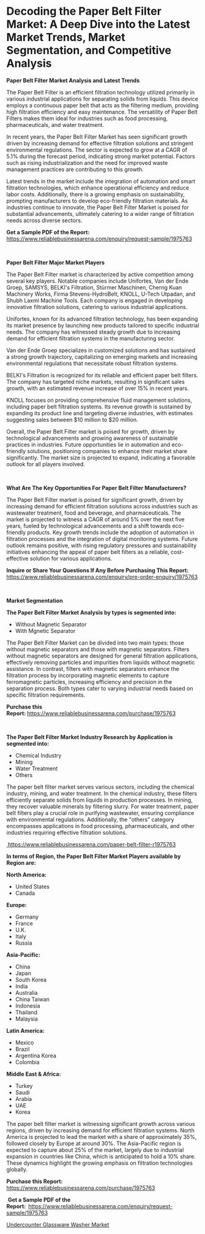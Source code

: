 <p><h1>Decoding the Paper Belt Filter Market: A Deep Dive into the Latest Market Trends, Market Segmentation, and Competitive Analysis</h1></p><p><strong>Paper Belt Filter Market Analysis and Latest Trends</strong></p>
<p><p>The Paper Belt Filter is an efficient filtration technology utilized primarily in various industrial applications for separating solids from liquids. This device employs a continuous paper belt that acts as the filtering medium, providing high filtration efficiency and easy maintenance. The versatility of Paper Belt Filters makes them ideal for industries such as food processing, pharmaceuticals, and water treatment.</p><p>In recent years, the Paper Belt Filter Market has seen significant growth driven by increasing demand for effective filtration solutions and stringent environmental regulations. The sector is expected to grow at a CAGR of 5.1% during the forecast period, indicating strong market potential. Factors such as rising industrialization and the need for improved waste management practices are contributing to this growth.</p><p>Latest trends in the market include the integration of automation and smart filtration technologies, which enhance operational efficiency and reduce labor costs. Additionally, there is a growing emphasis on sustainability, prompting manufacturers to develop eco-friendly filtration materials. As industries continue to innovate, the Paper Belt Filter Market is poised for substantial advancements, ultimately catering to a wider range of filtration needs across diverse sectors.</p></p>
<p><strong>Get a Sample PDF of the Report:&nbsp;</strong> <a href="https://www.reliablebusinessarena.com/enquiry/request-sample/1975763?utm_campaign=1990&utm_medium=2&utm_source=Github&utm_content=ia&utm_term=20022025&utm_id=paper-belt-filter">https://www.reliablebusinessarena.com/enquiry/request-sample/1975763</a></p>
<p>&nbsp;</p>
<p><strong>Paper Belt Filter Major Market Players</strong></p>
<p><p>The Paper Belt Filter market is characterized by active competition among several key players. Notable companies include Unifortes, Van der Ende Groep, SAMSYS, BELKI's Filtration, Stürmer Maschinen, Cherng Kuan Machinery Works, Firma Stevens-HydroBelt, KNOLL, U-Tech Utpadan, and Shubh Laxmi Machine Tools. Each company is engaged in developing innovative filtration solutions, catering to various industrial applications.</p><p>Unifortes, known for its advanced filtration technology, has been expanding its market presence by launching new products tailored to specific industrial needs. The company has witnessed steady growth due to increasing demand for efficient filtration systems in the manufacturing sector.</p><p>Van der Ende Groep specializes in customized solutions and has sustained a strong growth trajectory, capitalizing on emerging markets and increasing environmental regulations that necessitate robust filtration systems.</p><p>BELKI's Filtration is recognized for its reliable and efficient paper belt filters. The company has targeted niche markets, resulting in significant sales growth, with an estimated revenue increase of over 15% in recent years.</p><p>KNOLL focuses on providing comprehensive fluid management solutions, including paper belt filtration systems. Its revenue growth is sustained by expanding its product line and targeting diverse industries, with estimates suggesting sales between $10 million to $20 million.</p><p>Overall, the Paper Belt Filter market is poised for growth, driven by technological advancements and growing awareness of sustainable practices in industries. Future opportunities lie in automation and eco-friendly solutions, positioning companies to enhance their market share significantly. The market size is projected to expand, indicating a favorable outlook for all players involved.</p></p>
<p>&nbsp;</p>
<p><strong>What Are The Key Opportunities For Paper Belt Filter Manufacturers?</strong></p>
<p><p>The Paper Belt Filter market is poised for significant growth, driven by increasing demand for efficient filtration solutions across industries such as wastewater treatment, food and beverage, and pharmaceuticals. The market is projected to witness a CAGR of around 5% over the next five years, fueled by technological advancements and a shift towards eco-friendly products. Key growth trends include the adoption of automation in filtration processes and the integration of digital monitoring systems. Future outlook remains positive, with rising regulatory pressures and sustainability initiatives enhancing the appeal of paper belt filters as a reliable, cost-effective solution for various applications.</p></p>
<p><strong>Inquire or Share Your Questions If Any Before Purchasing This Report:</strong> <a href="https://www.reliablebusinessarena.com/enquiry/pre-order-enquiry/1975763?utm_campaign=1990&utm_medium=2&utm_source=Github&utm_content=ia&utm_term=20022025&utm_id=paper-belt-filter">https://www.reliablebusinessarena.com/enquiry/pre-order-enquiry/1975763</a></p>
<p>&nbsp;</p>
<p><strong>Market Segmentation</strong></p>
<p><strong>The Paper Belt Filter Market Analysis by types is segmented into:</strong></p>
<p><ul><li>Without Magnetic Separator</li><li>With Mgnetic Separator</li></ul></p>
<p><p>The Paper Belt Filter Market can be divided into two main types: those without magnetic separators and those with magnetic separators. Filters without magnetic separators are designed for general filtration applications, effectively removing particles and impurities from liquids without magnetic assistance. In contrast, filters with magnetic separators enhance the filtration process by incorporating magnetic elements to capture ferromagnetic particles, increasing efficiency and precision in the separation process. Both types cater to varying industrial needs based on specific filtration requirements.</p></p>
<p><strong>Purchase this Report:&nbsp;</strong><a href="https://www.reliablebusinessarena.com/purchase/1975763?utm_campaign=1990&utm_medium=2&utm_source=Github&utm_content=ia&utm_term=20022025&utm_id=paper-belt-filter">https://www.reliablebusinessarena.com/purchase/1975763</a></p>
<p>&nbsp;</p>
<p><strong>The Paper Belt Filter Market Industry Research by Application is segmented into:</strong></p>
<p><ul><li>Chemical Industry</li><li>Mining</li><li>Water Treatment</li><li>Others</li></ul></p>
<p><p>The paper belt filter market serves various sectors, including the chemical industry, mining, and water treatment. In the chemical industry, these filters efficiently separate solids from liquids in production processes. In mining, they recover valuable minerals by filtering slurry. For water treatment, paper belt filters play a crucial role in purifying wastewater, ensuring compliance with environmental regulations. Additionally, the "others" category encompasses applications in food processing, pharmaceuticals, and other industries requiring effective filtration solutions.</p></p>
<p><a href="https://www.reliablebusinessarena.com/paper-belt-filter-r1975763?utm_campaign=1990&utm_medium=2&utm_source=Github&utm_content=ia&utm_term=20022025&utm_id=paper-belt-filter">&nbsp;https://www.reliablebusinessarena.com/paper-belt-filter-r1975763</a></p>
<p><strong>In terms of Region, the Paper Belt Filter Market Players available by Region are:</strong></p>
<p>
    <p> <strong> North America: </strong>
        <ul>
            <li>United States</li>
            <li>Canada</li>
        </ul>
        </p> 
    <p> <strong> Europe: </strong>
        <ul>
            <li>Germany</li>
            <li>France</li>
            <li>U.K.</li>
            <li>Italy</li>
            <li>Russia</li>
        </ul>
        </p> 
    <p> <strong> Asia-Pacific: </strong>
        <ul>
            <li>China</li>
            <li>Japan</li>
            <li>South Korea</li>
            <li>India</li>
            <li>Australia</li>
            <li>China Taiwan</li>
            <li>Indonesia</li>
            <li>Thailand</li>
            <li>Malaysia</li>
        </ul>
        </p> 
    <p> <strong> Latin America: </strong>
        <ul>
            <li>Mexico</li>
            <li>Brazil</li>
            <li>Argentina Korea</li>
            <li>Colombia</li>
        </ul>
        </p> 
    <p> <strong> Middle East & Africa: </strong>
        <ul>
            <li>Turkey</li>
            <li>Saudi</li>
            <li>Arabia</li>
            <li>UAE</li>
            <li>Korea</li>
        </ul>
    </p>
    </p>
<p><p>The paper belt filter market is witnessing significant growth across various regions, driven by increasing demand for efficient filtration systems. North America is projected to lead the market with a share of approximately 35%, followed closely by Europe at around 30%. The Asia-Pacific region is expected to capture about 25% of the market, largely due to industrial expansion in countries like China, which is anticipated to hold a 10% share. These dynamics highlight the growing emphasis on filtration technologies globally.</p></p>
<p><strong>Purchase this Report: </strong><a href="https://www.reliablebusinessarena.com/purchase/1975763?utm_campaign=1990&utm_medium=2&utm_source=Github&utm_content=ia&utm_term=20022025&utm_id=paper-belt-filter">https://www.reliablebusinessarena.com/purchase/1975763</a></p>
<p>&nbsp;<strong>Get a Sample PDF of the Report:&nbsp;&nbsp;</strong><a href="https://www.reliablebusinessarena.com/enquiry/request-sample/1975763?utm_campaign=1990&utm_medium=2&utm_source=Github&utm_content=ia&utm_term=20022025&utm_id=paper-belt-filter">https://www.reliablebusinessarena.com/enquiry/request-sample/1975763</a></p>
<p><strong></strong></p>
<p><p><a href="https://github.com/MarciaRunte/Market-Research-Report-List-1/blob/main/undercounter-glassware-washer-market.md?utm_campaign=1990&utm_medium=2&utm_source=Github&utm_content=ia&utm_term=20022025&utm_id=paper-belt-filter">Undercounter Glassware Washer Market</a></p></p>